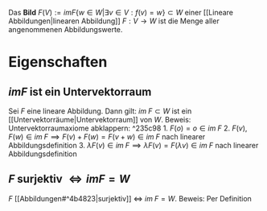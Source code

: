 Das **Bild** $F(V) := imF \{ w \in W | \exists v \in V: f(v) = w \} \subset W$ einer [[Lineare Abbildungen|linearen Abbildung]] $F: V \rightarrow W$ ist die Menge aller angenommenen Abbildungswerte. 

# Eigenschaften
## $imF$ ist ein Untervektorraum
Sei $F$ eine lineare Abbildung. Dann gilt: $im \; F \subset W$ ist ein [[Untervektorräume|Untervektorraum]] von $W$.
	Beweis: Untervektorraumaxiome abklappern: ^235c98
	1. $F(o) = o \in im \; F$
	2. $F(v), F(w) \in im \; F \implies F(v) + F(w) = F(v + w) \in im \; F$ nach linearer Abbildungsdefinition
	3. $\lambda F(v) \in im \; F \implies \lambda F(v) = F(\lambda v) \in im \; F$ nach linearer Abbildungsdefinition

## $F$ surjektiv $\Leftrightarrow imF = W$   
$F$ [[Abbildungen#^4b4823|surjektiv]] $\Leftrightarrow$ $im \; F = W$. 
	Beweis: Per Definition
